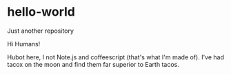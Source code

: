 # hello-world
Just another repository

Hi Humans!

Hubot here, I not Note.js and coffeescript (that's what I'm made of).
I've had tacox on the moon and find them far superior to Earth tacos.

